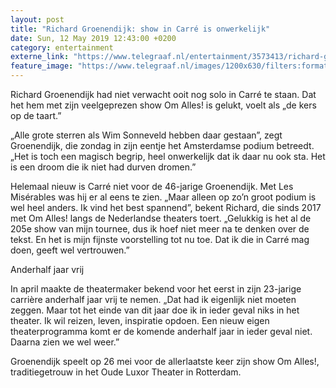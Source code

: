 ```yaml
---
layout: post
title: "Richard Groenendijk: show in Carré is onwerkelijk"
date: Sun, 12 May 2019 12:43:00 +0200
category: entertainment
externe_link: "https://www.telegraaf.nl/entertainment/3573413/richard-groenendijk-show-in-carre-is-onwerkelijk"
feature_image: "https://www.telegraaf.nl/images/1200x630/filters:format(jpeg):quality(80)/cdn-kiosk-api.telegraaf.nl/fc4f841e-74a2-11e9-9c2d-02d1dbdc35d1.jpg"
---
```


<p class="intro">Richard Groenendijk had niet verwacht ooit nog solo in Carré te staan. Dat het hem met zijn veelgeprezen show Om Alles! is gelukt, voelt als „de kers op de taart.”</p> <p>„Alle grote sterren als Wim Sonneveld hebben daar gestaan”, zegt Groenendijk, die zondag in zijn eentje het Amsterdamse podium betreedt. „Het is toch een magisch begrip, heel onwerkelijk dat ik daar nu ook sta. Het is een droom die ik niet had durven dromen.”</p><p>Helemaal nieuw is Carré niet voor de 46-jarige Groenendijk. Met Les Misérables was hij er al eens te zien. „Maar alleen op zo’n groot podium is wel heel anders. Ik vind het best spannend”, bekent Richard, die sinds 2017 met Om Alles! langs de Nederlandse theaters toert. „Gelukkig is het al de 205e show van mijn tournee, dus ik hoef niet meer na te denken over de tekst. En het is mijn fijnste voorstelling tot nu toe. Dat ik die in Carré mag doen, geeft wel vertrouwen.”</p><p>Anderhalf jaar vrij</p><p>In april maakte de theatermaker bekend voor het eerst in zijn 23-jarige carrière anderhalf jaar vrij te nemen. „Dat had ik eigenlijk niet moeten zeggen. Maar tot het einde van dit jaar doe ik in ieder geval niks in het theater. Ik wil reizen, leven, inspiratie opdoen. Een nieuw eigen theaterprogramma komt er de komende anderhalf jaar in ieder geval niet. Daarna zien we wel weer.”</p><p>Groenendijk speelt op 26 mei voor de allerlaatste keer zijn show Om Alles!, traditiegetrouw in het Oude Luxor Theater in Rotterdam.</p>
